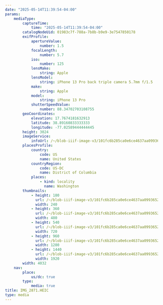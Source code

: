 ```yaml
---
date: "2025-05-14T11:39:54-04:00"
params:
    mediaType:
        captureTime:
            time: "2025-05-14T11:39:54-04:00"
        catalogNodeUid: 01983c7f-788a-7b8b-b9e9-3e7547850178
        exifProfile:
            apertureValue:
                number: 1.5
            focalLength:
                number: 5.7
            iso:
                number: 125
            lensMake:
                string: Apple
            lensModel:
                string: iPhone 13 Pro back triple camera 5.7mm f/1.5
            make:
                string: Apple
            model:
                string: iPhone 13 Pro
            shutterSpeedValue:
                number: 88.34702703108755
        geoCoordinates:
            elevation: 17.7674181632913
            latitude: 38.89160833333333
            longitude: -77.02589444444445
        height: 3024
        imageService:
            infoUrl: /~/blob-iiif-image-v3/101fc6b285ca0e6ce4637aa099365237746f5906c596a3d7ac83a5052e5cc638/info.json
        placesProfile:
            country:
                code: US
                name: United States
            countryRegion:
                code: US-DC
                name: District of Columbia
            places:
                - kind: locality
                  name: Washington
        thumbnails:
            - height: 180
              url: /~/blob-iiif-image-v3/101fc6b285ca0e6ce4637aa099365237746f5906c596a3d7ac83a5052e5cc638/full/240%2C180/0/default.jpg
              width: 240
            - height: 360
              url: /~/blob-iiif-image-v3/101fc6b285ca0e6ce4637aa099365237746f5906c596a3d7ac83a5052e5cc638/full/480%2C360/0/default.jpg
              width: 480
            - height: 540
              url: /~/blob-iiif-image-v3/101fc6b285ca0e6ce4637aa099365237746f5906c596a3d7ac83a5052e5cc638/full/720%2C540/0/default.jpg
              width: 720
            - height: 960
              url: /~/blob-iiif-image-v3/101fc6b285ca0e6ce4637aa099365237746f5906c596a3d7ac83a5052e5cc638/full/1280%2C960/0/default.jpg
              width: 1280
            - height: 1440
              url: /~/blob-iiif-image-v3/101fc6b285ca0e6ce4637aa099365237746f5906c596a3d7ac83a5052e5cc638/full/1920%2C1440/0/default.jpg
              width: 1920
        width: 4032
    nav:
        place:
            us/dc: true
        type:
            media: true
title: IMG_2871.HEIC
type: media
---
```

